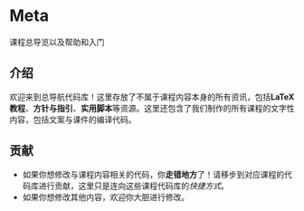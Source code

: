# Meta
课程总导览以及帮助和入门

## 介绍

欢迎来到总导航代码库！这里存放了不属于课程内容本身的所有资讯，包括**LaTeX教程**、**方针与指引**、**实用脚本**等资源。这里还包含了我们制作的所有课程的文字性内容，包括文案与课件的编译代码。

## 贡献

* 如果你想修改与课程内容相关的代码，你**走错地方**了！请移步到对应课程的代码库进行贡献，这里只是连向这些课程代码库的*快捷方式*。
* 如果你想修改其他内容，欢迎你大胆进行修改。
